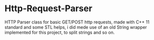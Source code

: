 # Http-Request-Parser

HTTP Parser class for basic GET/POST http requests, made with C++ 11 standard and some STL helps, i did mede use of an old String wrapper implemented for this project, to split strings and so on.
